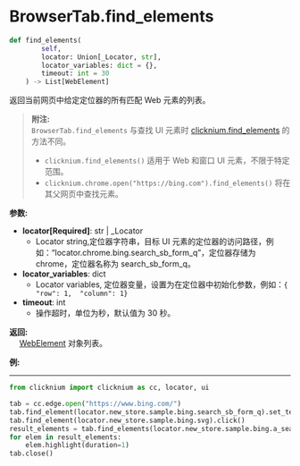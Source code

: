 
# BrowserTab.find_elements
```python
def find_elements(
        self,
        locator: Union[_Locator, str],
        locator_variables: dict = {},
        timeout: int = 30
    ) -> List[WebElement]
```  

返回当前网页中给定定位器的所有匹配 Web 元素的列表。

> **附注:**  
`BrowserTab.find_elements` 与查找 UI 元素时 [clicknium.find_elements](Ma/doc/references/python/globalfunctions/find_elements.md) 的方法不同。 
>- `clicknium.find_elements()` 适用于 Web 和窗口 UI 元素，不限于特定范围。
>- `clicknium.chrome.open("https://bing.com").find_elements()` 将在其父网页中查找元素。 

**参数:**  
- **locator[Required]**: str | _Locator   
    - Locator string,定位器字符串，目标 UI 元素的定位器的访问路径，例如：“locator.chrome.bing.search_sb_form_q”，定位器存储为 chrome，定位器名称为 search_sb_form_q。
- **locator_variables**: dict  
    - Locator variables,  定位器变量，设置为在定位器中初始化参数，例如：`{ "row": 1,  "column": 1}`
- **timeout**: int  
    - 操作超时，单位为秒，默认值为 30 秒。

**返回:**  
    &emsp; [WebElement](webelement.md) 对象列表。

**例:**
***
```python
from clicknium import clicknium as cc, locator, ui

tab = cc.edge.open("https://www.bing.com/")
tab.find_element(locator.new_store.sample.bing.search_sb_form_q).set_text('clicknium')
tab.find_element(locator.new_store.sample.bing.svg).click()
result_elements = tab.find_elements(locator.new_store.sample.bing.a_search_result)
for elem in result_elements:
    elem.highlight(duration=1)
tab.close()
```